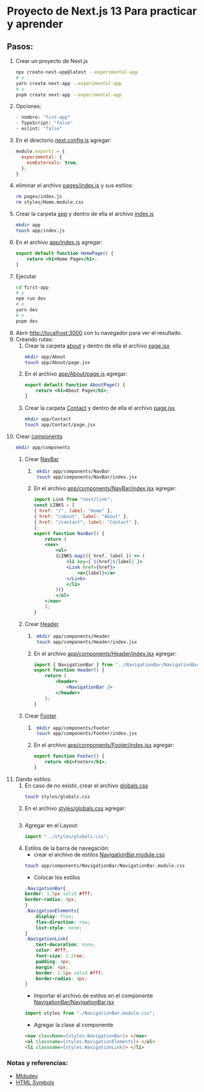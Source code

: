 # Proyecto de Next.js 13 Para practicar y aprender
## Pasos:
1. Crear un proyecto de Next.js
    ```bash
    npx create-next-app@latest --experimental-app
    # o
    yarn create next-app --experimental-app
    # o
    pnpm create next-app --experimental-app
    ```
2. Opciones:
    ```bash
    - nombre: "fist-app"
    - TypeScript: "false"
    - eslint: "false"
    ```
3. En el directorio [next.config.js](./first-app/next.config.js) agregar:
    ```js
    module.exports = {
      experimental: {
        esmExternals: true,
      },
    }
    ```
4. eliminar el archivo [pages/index.js](./first-app/pages/index.js) y sus estilos:
    ```bash
    rm pages/index.js
    rm styles/Home.module.css
    ```
5. Crear la carpeta [app](./first-app/app) y dentro de ella el archivo [index.js](./first-app/app/index.js)
    ```bash
    mkdir app
    touch app/index.js
    ```
6. En el archivo [app/index.js](./first-app/app/index.js) agregar:
    ```jsx
    export default function HomePage() {
        return <h1>Home Page</h1>;
    }
    ```
7. Ejecutar
    ```bash
    cd first-app
    # y
    npm run dev
    # o
    yarn dev
    # o
    pnpm dev
    ```
8. Abrir [http://localhost:3000](http://localhost:3000) con tu navegador para ver el resultado.
9. Creando rutas:
    1. Crear la carpeta [about](./first-app/app/about) y dentro de ella el archivo [page.jsx](./first-app/app/about/page.jsx)
        ```bash
        mkdir app/About
        touch app/About/page.jsx
        ```
    2. En el archivo [app/About/page.js](./first-app/app/About/page.js) agregar:
        ```jsx
        export default function AboutPage() {
            return <h1>About Page</h1>;
        }
        ```
    3. Crear la carpeta [Contact](./first-app/app/Contact) y dentro de ella el archivo [page.jsx](./first-app/app/contact/page.jsx)
        ```bash
        mkdir app/Contact
        touch app/Contact/page.jsx
10. Crear [components](./first-app/app/components/)
    ```bash
    mkdir app/components
    ```
    1. Crear [NavBar](./first-app/app/components/NavBar)
        1. ```bash
            mkdir app/components/NavBar
            touch app/components/NavBar/index.jsx
            ```
        2. En el archivo [app/components/NavBar/index.jsx](./first-app/app/components/NavBar/index.jsx) agregar:
            ```jsx
            import Link from "next/link";
            const LINKS = [
            { href: "/", label: "Home" },
            { href: "/about", label: "About" },
            { href: "/contact", label: "Contact" },
            ];
            export function NavBar() {
                return (
                <nav>
                    <ul>
                    {LINKS.map(({ href, label }) => (
                        <li key={`${href}${label}`}>
                        <Link href={href}>
                            <a>{label}</a>
                        </Link>
                        </li>
                    ))}
                    </ul>
                </nav>
                );
            }
            ```
    2. Crear [Header](./first-app/app/components/Header)
        1. ```bash
            mkdir app/components/Header
            touch app/components/Header/index.jsx
            ```
        2. En el archivo [app/components/Header/index.jsx](./first-app/app/components/Header/index.jsx) agregar:
            ```jsx
            import { NavigationBar } from "../NavigationBar/NavigationBar";
            export function Header() {
                return (
                    <header>
                        <NavigationBar />
                    </header>
                );
            }
            ```
    3. Crear [Footer](./first-app/app/components/Footer)
        1. ```bash
            mkdir app/components/Footer
            touch app/components/Footer/index.jsx
            ```
        2. En el archivo [app/components/Footer/index.jsx](./first-app/app/components/Footer/index.jsx) agregar:
            ```jsx
            export function Footer() {
                return <h1>Footer</h1>;
            }
            ```
11. Dando estilos:
    1. En caso de no existir, crear el archivo [globals.css](./first-app/styles/globals.css)
        ```bash
        touch styles/globals.css
        ```
    2. En el archivo [styles/globals.css](./first-app/styles/globals.css) agregar:
        ```css

        ```
    3. Agregar en el Layout:
        ```jsx
        import "../styles/globals.css";
        ```
    4. Estilos de la barra de navegación:
        - crear el archivo de estilos [NavigationBar.module.css](./first-app/app/components/NavigationBar/NavigationBar.module.css)
        ```bash
        touch app/components/NavigationBar/NavigationBar.module.css
        ```
        - Colocar los estilos
        ```css
        .NavigationBar{
        border: 1.5px solid #fff;
        border-radius: 4px;
        }
        .NavigationElements{
            display: flex;
            flex-direction: row;
            list-style: none;
        }
        .NavigationLink{
            text-decoration: none;
            color: #fff;
            font-size: 1.2rem;
            padding: 4px;
            margin: 4px;
            border: 1.5px solid #fff;
            border-radius: 4px;
        }
        ```
        - Importar el archivo de estilos en el componente [NavigationBar/NavigationBar.jsx](./first-app/app/components/NavigationBar/NavigationBar.jsx)
        ```jsx
        import styles from "./NavigationBar.module.css";
        ```
        - Agregar la clase al componente
        ```html
        <nav className={styles.NavigationBar}> </nav>
        <ul classname={styles.NavigationElements}> </ul>
        <li classname={styles.NavigationLink}> </li>
        ```
### Notas y referencias:
- [MIdudev](https://www.youtube.com/watch?v=tA-_vAz9y78&ab_channel=midulive)
- [HTML Symbols](https://www.htmlsymbols.xyz/)